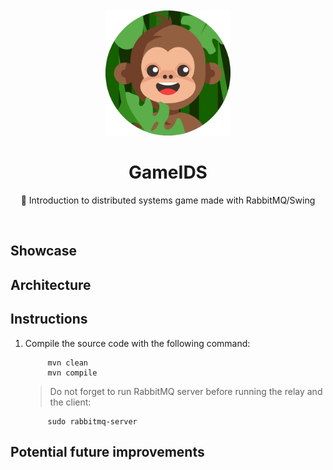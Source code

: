 <div align="center">
	<br>
	<br>
	<img src="assets/images/jungle.png" width="200" height="200">
	<h1>GameIDS</h1>
	<p>
	<p>🌴 Introduction to distributed systems game made with RabbitMQ/Swing</p>
	</p>
	<br>
</div>

## Showcase

## Architecture

## Instructions

1. Compile the source code with the following command:

    ```console
         mvn clean
         mvn compile
    ```

    > Do not forget to run RabbitMQ server before running the relay and the client:

    ```console
         sudo rabbitmq-server
    ```

## Potential future improvements
